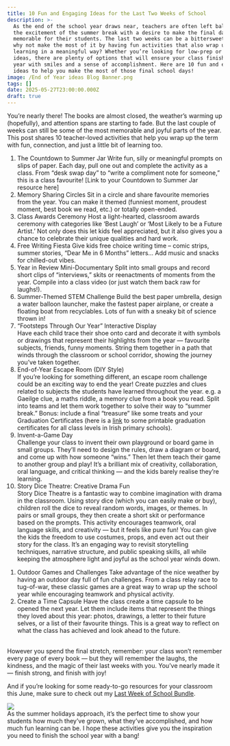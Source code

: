 ```yaml
---
title: 10 Fun and Engaging Ideas for the Last Two Weeks of School
description: >-
  As the end of the school year draws near, teachers are often left balancing
  the excitement of the summer break with a desire to make the final days
  memorable for their students. The last two weeks can be a bittersweet time, so
  why not make the most of it by having fun activities that also wrap up the
  learning in a meaningful way? Whether you’re looking for low-prep or creative
  ideas, there are plenty of options that will ensure your class finishes the
  year with smiles and a sense of accomplishment. Here are 10 fun and engaging
  ideas to help you make the most of those final school days!
image: /End of Year ideas Blog Banner.png
tags: []
date: 2025-05-27T23:00:00.000Z
draft: true
---
```


You’re nearly there! The books are almost closed, the weather’s warming up (hopefully), and attention spans are starting to fade. But the last couple of weeks can still be some of the most memorable and joyful parts of the year. This post shares 10 teacher-loved activities that help you wrap up the term with fun, connection, and just a little bit of learning too.

1. The Countdown to Summer Jar
   Write fun, silly or meaningful prompts on slips of paper. Each day, pull one out and complete the activity as a class. From “desk swap day” to “write a compliment note for someone,” this is a class favourite!
   \[Link to your Countdown to Summer Jar resource here]
2. Memory Sharing Circles
   Sit in a circle and share favourite memories from the year. You can make it themed (funniest moment, proudest moment, best book we read, etc.) or totally open-ended.
3. Class Awards Ceremony
   Host a light-hearted, classroom awards ceremony with categories like ‘Best Laugh’ or ‘Most Likely to be a Future Artist.’ Not only does this let kids feel appreciated, but it also gives you a chance to celebrate their unique qualities and hard work. 
4. Free Writing Fiesta
   Give kids free choice writing time – comic strips, summer stories, “Dear Me in 6 Months” letters… Add music and snacks for chilled-out vibes.
5. Year in Review Mini-Documentary
   Split into small groups and record short clips of “interviews,” skits or reenactments of moments from the year. Compile into a class video (or just watch them back raw for laughs!).
6. Summer-Themed STEM Challenge
   Build the best paper umbrella, design a water balloon launcher, make the fastest paper airplane, or create a floating boat from recyclables. Lots of fun with a sneaky bit of science thrown in!
7. “Footsteps Through Our Year” Interactive Display   \
   Have each child trace their shoe onto card and decorate it with symbols or drawings that represent their highlights from the year — favourite subjects, friends, funny moments. String them together in a path that winds through the classroom or school corridor, showing the journey you’ve taken together.
8. End-of-Year Escape Room (DIY Style)   \
   If you’re looking for something different, an escape room challenge could be an exciting way to end the year! Create puzzles and clues related to subjects the students have learned throughout the year. e.g. a Gaeilge clue, a maths riddle, a memory clue from a book you read.  Split into teams and let them work together to solve their way to “summer break.”  Bonus: include a final “treasure” like some treats and your Graduation Certificates (here is a [link](https://www.teacherspayteachers.com/Product/End-of-Year-Graduation-Certificates-Ireland-9512681) to some printable graduation certificates for all class levels in Irish primary schools).
9. Invent-a-Game Day   \
   Challenge your class to invent their own playground or board game in small groups. They’ll need to design the rules, draw a diagram or board, and come up with how someone “wins.” Then let them teach their game to another group and play! It’s a brilliant mix of creativity, collaboration, oral language, and critical thinking — and the kids barely realise they’re learning.
10. Story Dice Theatre: Creative Drama Fun   \
    Story Dice Theatre is a fantastic way to combine imagination with drama in the classroom. Using story dice (which you can easily make or buy), children roll the dice to reveal random words, images, or themes. In pairs or small groups, they then create a short skit or performance based on the prompts. This activity encourages teamwork, oral language skills, and creativity — but it feels like pure fun! You can give the kids the freedom to use costumes, props, and even act out their story for the class. It’s an engaging way to revisit storytelling techniques, narrative structure, and public speaking skills, all while keeping the atmosphere light and joyful as the school year winds down.

<!---->

1. Outdoor Games and Challenges
   Take advantage of the nice weather by having an outdoor day full of fun challenges. From a class relay race to tug-of-war, these classic games are a great way to wrap up the school year while encouraging teamwork and physical activity.
2. Create a Time Capsule
   Have the class create a time capsule to be opened the next year. Let them include items that represent the things they loved about this year: photos, drawings, a letter to their future selves, or a list of their favourite things. This is a great way to reflect on what the class has achieved and look ahead to the future.

\
However you spend the final stretch, remember: your class won’t remember every page of every book — but they will remember the laughs, the kindness, and the magic of their last weeks with you. You’ve nearly made it — finish strong, and finish with joy!

And if you’re looking for some ready-to-go resources for your classroom this June, make sure to check out my [Last Week of School Bundle](https://www.teacherspayteachers.com/Product/Last-Week-of-School-Teaching-Resources-Bundle-8170932).

![](/IMG_0074.jpeg)\
As the summer holidays approach, it’s the perfect time to show your students how much they’ve grown, what they’ve accomplished, and how much fun learning can be. I hope these activities give you the inspiration you need to finish the school year with a bang!
